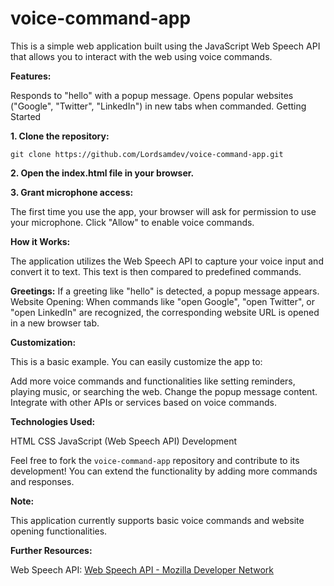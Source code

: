 # voice-command-app
This is a simple web application built using the JavaScript Web Speech API that allows you to interact with the web using voice commands.

**Features:**

Responds to "hello" with a popup message.
Opens popular websites ("Google", "Twitter", "LinkedIn") in new tabs when commanded.
Getting Started

**1. Clone the repository:**


```git clone https://github.com/Lordsamdev/voice-command-app.git```

**2. Open the index.html file in your browser.**

**3. Grant microphone access:**

The first time you use the app, your browser will ask for permission to use your microphone. Click "Allow" to enable voice commands.

**How it Works:**

The application utilizes the Web Speech API to capture your voice input and convert it to text. This text is then compared to predefined commands.

**Greetings:** If a greeting like "hello" is detected, a popup message appears.
Website Opening: When commands like "open Google", "open Twitter", or "open LinkedIn" are recognized, the corresponding website URL is opened in a new browser tab.

**Customization:**

This is a basic example. You can easily customize the app to:

Add more voice commands and functionalities like setting reminders, playing music, or searching the web.
Change the popup message content.
Integrate with other APIs or services based on voice commands.

**Technologies Used:**

HTML
CSS
JavaScript (Web Speech API)
Development

Feel free to fork the ```voice-command-app``` repository and contribute to its development! You can extend the functionality by adding more commands and responses.

**Note:**

This application currently supports basic voice commands and website opening functionalities.

**Further Resources:**

Web Speech API: [Web Speech API - Mozilla Developer Network](https://developer.mozilla.org/en-US/docs/Web/API/Web_Speech_API)
